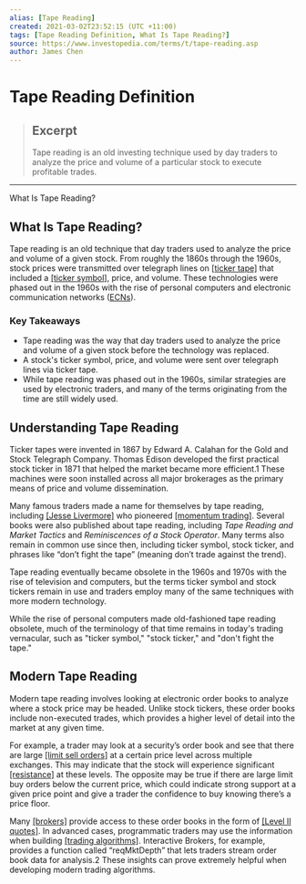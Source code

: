 ```yaml
---
alias: [Tape Reading]
created: 2021-03-02T23:52:15 (UTC +11:00)
tags: [Tape Reading Definition, What Is Tape Reading?]
source: https://www.investopedia.com/terms/t/tape-reading.asp
author: James Chen
---
```


# Tape Reading Definition

> ## Excerpt
> Tape reading is an old investing technique used by day traders to analyze the price and volume of a particular stock to execute profitable trades.

---

What Is Tape Reading?
## What Is Tape Reading?

Tape reading is an old technique that day traders used to analyze the price and volume of a given stock. From roughly the 1860s through the 1960s, stock prices were transmitted over telegraph lines on [[ticker tape]](https://www.investopedia.com/terms/t/tickertape.asp) that included a [[ticker symbol]](https://www.investopedia.com/terms/t/tickersymbol.asp), price, and volume. These technologies were phased out in the 1960s with the rise of personal computers and electronic communication networks ([ECNs](https://www.investopedia.com/terms/e/ecn.asp)).

### Key Takeaways

-   Tape reading was the way that day traders used to analyze the price and volume of a given stock before the technology was replaced.
-   A stock's ticker symbol, price, and volume were sent over telegraph lines via ticker tape.
-   While tape reading was phased out in the 1960s, similar strategies are used by electronic traders, and many of the terms originating from the time are still widely used.

## Understanding Tape Reading

Ticker tapes were invented in 1867 by Edward A. Calahan for the Gold and Stock Telegraph Company. Thomas Edison developed the first practical stock ticker in 1871 that helped the market became more efficient.1 These machines were soon installed across all major brokerages as the primary means of price and volume dissemination.

Many famous traders made a name for themselves by tape reading, including [[Jesse Livermore]](https://www.investopedia.com/terms/j/jesse-l-livermore.asp) who pioneered [[momentum trading]](https://www.investopedia.com/terms/m/momentum_investing.asp). Several books were also published about tape reading, including _Tape Reading and Market Tactics_ and _Reminiscences of a Stock Operator_. Many terms also remain in common use since then, including ticker symbol, stock ticker, and phrases like “don’t fight the tape” (meaning don’t trade against the trend).

Tape reading eventually became obsolete in the 1960s and 1970s with the rise of television and computers, but the terms ticker symbol and stock tickers remain in use and traders employ many of the same techniques with more modern technology.

While the rise of personal computers made old-fashioned tape reading obsolete, much of the terminology of that time remains in today's trading vernacular, such as "ticker symbol," "stock ticker," and "don't fight the tape."

## Modern Tape Reading

Modern tape reading involves looking at electronic order books to analyze where a stock price may be headed. Unlike stock tickers, these order books include non-executed trades, which provides a higher level of detail into the market at any given time.

For example, a trader may look at a security’s order book and see that there are large [[limit sell orders]](https://www.investopedia.com/terms/l/limitorder.asp) at a certain price level across multiple exchanges. This may indicate that the stock will experience significant [[resistance]](https://www.investopedia.com/terms/r/resistance.asp) at these levels. The opposite may be true if there are large limit buy orders below the current price, which could indicate strong support at a given price point and give a trader the confidence to buy knowing there’s a price floor.

Many [[brokers]](https://www.investopedia.com/terms/b/broker.asp) provide access to these order books in the form of [[Level II quotes]](https://www.investopedia.com/terms/l/level2.asp). In advanced cases, programmatic traders may use the information when building [[trading algorithms]](https://www.investopedia.com/terms/a/algorithmictrading.asp). Interactive Brokers, for example, provides a function called “reqMktDepth” that lets traders stream order book data for analysis.2 These insights can prove extremely helpful when developing modern trading algorithms.
